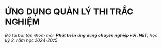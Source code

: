 # ỨNG DỤNG QUẢN LÝ THI TRẮC NGHIỆM

*Đề tài bài tập nhóm môn **Phát triển ứng dụng chuyên nghiệp với .NET**, học kỳ 2, năm học 2024-2025*



